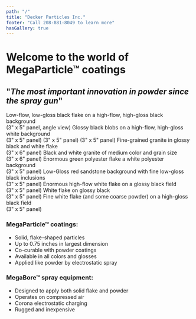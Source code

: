 ```yaml
---
path: "/"
title: "Decker Particles Inc."
footer: "Call 208-881-8049 to learn more"
hasGallery: true
---
```


# Welcome to the world of MegaParticle™ coatings
## "*The most important innovation in powder since the spray gun*"

<gallery>
  <gallery-image name="img1" 
  title="Black on Black">
    Low-flow, low-gloss black flake on a high-flow, high-gloss black background
    <br/>(3" x 5" panel, angle view)
  </gallery-image>
  <gallery-image name="img3"
  title="Seals on a Beach">
    Glossy black blobs on a high-flow, high-gloss white background
    <br/>(3" x 5" panel)
  </gallery-image>
  <gallery-image name="img4"
  title="Green Stone Conglomerate">
    (3" x 5" panel)
  </gallery-image>
  <gallery-image name="img6"
  title="Camouflage"
  >
    (3" x 5" panel)
  </gallery-image>
  <gallery-image name="img9"
  title="Light Granite"
  >
    Fine-grained granite in glossy black and white flake
    <br/>(3" x 6" panel)
  </gallery-image>
  <gallery-image name="img10"
  title="Medium Granite">
    Black and white granite of medium color and grain size
    <br/>(3" x 6" panel)
  </gallery-image>
  <gallery-image name="img11"
  title="Pines in Snow"
  >
    Enormous green polyester flake a white polyester background 
    <br/>(3" x 5" panel)
  </gallery-image>
  <gallery-image name="img12"
  title="Sandstone Speckle">
    Low-Gloss red sandstone background with fine low-gloss black inclusions
    <br/>(3" x 5" panel)
  </gallery-image>
  <gallery-image name="img13"
  title="Snowball Storm"
  >
    Enormous high-flow white flake on a glossy black field
    <br />(3" x 5" panel)
  </gallery-image>
  <gallery-image name="img14"
  title="Medium White"
  >
    White flake on glossy black
    <br/>(3" x 5" panel)
  </gallery-image>
  <gallery-image name="img15"
  title="Starry Night"
  >
    Fine white flake (and some coarse powder) on a high-gloss black field
    <br/>(3" x 5" panel)
  </gallery-image>
</gallery>

### MegaParticle™ coatings:
+ Solid, flake-shaped particles
+ Up to 0.75 inches in largest dimension
+ Co-curable with powder coatings
+ Available in all colors and glosses
+ Applied like powder by electrostatic spray

### MegaBore™ spray equipment:
+ Designed to apply both solid flake and powder
+ Operates on compressed air
+ Corona electrostatic charging
+ Rugged and inexpensive
